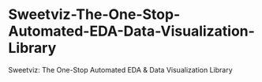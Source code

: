 # Sweetviz-The-One-Stop-Automated-EDA-Data-Visualization-Library
Sweetviz: The One-Stop Automated EDA &amp; Data Visualization Library
